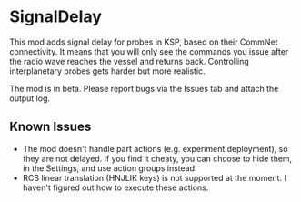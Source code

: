 # SignalDelay

This mod adds signal delay for probes in KSP, based on their CommNet connectivity. It means that you will only see the commands you issue after the radio wave reaches the vessel and returns back. Controlling interplanetary probes gets harder but more realistic.

The mod is in beta. Please report bugs via the Issues tab and attach the output log.

## Known Issues

- The mod doesn't handle part actions (e.g. experiment deployment), so they are not delayed. If you find it cheaty, you can choose to hide them, in the Settings, and use action groups instead.
- RCS linear translation (HNJLIK keys) is not supported at the moment. I haven't figured out how to execute these actions.
